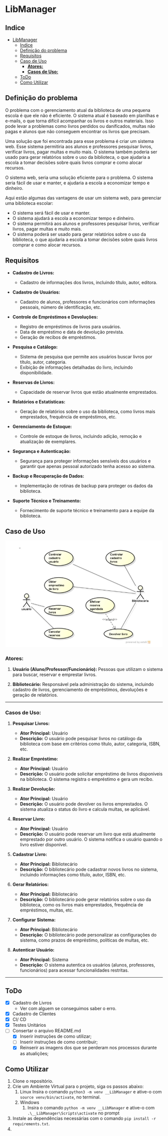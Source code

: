 # LibManager

## Indice

- [LibManager](#libmanager)
  - [Indice](#indice)
  - [Definição do problema](#definição-do-problema)
  - [Requisitos](#requisitos)
  - [Caso de Uso](#caso-de-uso)
    - [**Atores:**](#atores)
    - [**Casos de Uso:**](#casos-de-uso)
  - [ToDo](#todo)
  - [Como Utilizar](#como-utilizar)

## Definição do problema

O problema com o gerenciamento atual da biblioteca de uma pequena escola é que ele não é eficiente. O sistema atual é baseado em planilhas e e-mails, o que torna difícil acompanhar os livros e outros materiais. Isso pode levar a problemas como livros perdidos ou danificados, multas não pagas e alunos que não conseguem encontrar os livros que precisam.

Uma solução que foi encontrada para esse problema é criar um sistema web. Esse sistema permitiria aos alunos e professores pesquisar livros, verificar livros, pagar multas e muito mais. O sistema também poderia ser usado para gerar relatórios sobre o uso da biblioteca, o que ajudaria a escola a tomar decisões sobre quais livros comprar e como alocar recursos.

O sistema web, seria uma solução eficiente para o problema. O sistema seria fácil de usar e manter, e ajudaria a escola a economizar tempo e dinheiro.

Aqui estão algumas das vantagens de usar um sistema web, para gerenciar uma biblioteca escolar:

- O sistema será fácil de usar e manter.
- O sistema ajudará a escola a economizar tempo e dinheiro.
- O sistema permitirá aos alunos e professores pesquisar livros, verificar livros, pagar multas e muito mais.
- O sistema poderá ser usado para gerar relatórios sobre o uso da biblioteca, o que ajudaria a escola a tomar decisões sobre quais livros comprar e como alocar recursos.

## Requisitos

- **Cadastro de Livros:**
  - Cadastro de informações dos livros, incluindo título, autor, editora.

- **Cadastro de Usuários:**
  - Cadastro de alunos, professores e funcionários com informações pessoais, número de identificação, etc.

- **Controle de Empréstimos e Devoluções:**
  - Registro de empréstimos de livros para usuários.
  - Data de empréstimo e data de devolução prevista.
  - Geração de recibos de empréstimos.

- **Pesquisa e Catálogo:**
  - Sistema de pesquisa que permite aos usuários buscar livros por título, autor, categoria.
  - Exibição de informações detalhadas do livro, incluindo disponibilidade.

- **Reservas de Livros:**
  - Capacidade de reservar livros que estão atualmente emprestados.

- **Relatórios e Estatísticas:**
  - Geração de relatórios sobre o uso da biblioteca, como livros mais emprestados, frequência de empréstimos, etc.

- **Gerenciamento de Estoque:**
  - Controle de estoque de livros, incluindo adição, remoção e atualização de exemplares.

- **Segurança e Autenticação:**
  - Segurança para proteger informações sensíveis dos usuários e garantir que apenas pessoal autorizado tenha acesso ao sistema.

- **Backup e Recuperação de Dados:**
  - Implementação de rotinas de backup para proteger os dados da biblioteca.

- **Suporte Técnico e Treinamento:**
  - Fornecimento de suporte técnico e treinamento para a equipe da biblioteca.

## Caso de Uso

![Caso de Uso](.github/images/Caso_Uso.jpg)

### **Atores:**

1. **Usuário (Aluno/Professor/Funcionário):** Pessoas que utilizam o sistema para buscar, reservar e emprestar livros.

2. **Bibliotecário:** Responsável pela administração do sistema, incluindo cadastro de livros, gerenciamento de empréstimos, devoluções e geração de relatórios.

---

### **Casos de Uso:**

1. **Pesquisar Livros:**
   - **Ator Principal:** Usuário
   - **Descrição:** O usuário pode pesquisar livros no catálogo da biblioteca com base em critérios como título, autor, categoria, ISBN, etc.

2. **Realizar Empréstimo:**
   - **Ator Principal:** Usuário
   - **Descrição:** O usuário pode solicitar empréstimo de livros disponíveis na biblioteca. O sistema registra o empréstimo e gera um recibo.

3. **Realizar Devolução:**
   - **Ator Principal:** Usuário
   - **Descrição:** O usuário pode devolver os livros emprestados. O sistema atualiza o status do livro e calcula multas, se aplicável.

4. **Reservar Livro:**
   - **Ator Principal:** Usuário
   - **Descrição:** O usuário pode reservar um livro que está atualmente emprestado por outro usuário. O sistema notifica o usuário quando o livro estiver disponível.

5. **Cadastrar Livro:**
   - **Ator Principal:** Bibliotecário
   - **Descrição:** O bibliotecário pode cadastrar novos livros no sistema, incluindo informações como título, autor, ISBN, etc.

6. **Gerar Relatórios:**
   - **Ator Principal:** Bibliotecário
   - **Descrição:** O bibliotecário pode gerar relatórios sobre o uso da biblioteca, como os livros mais emprestados, frequência de empréstimos, multas, etc.

7. **Configurar Sistema:**
   - **Ator Principal:** Bibliotecário
   - **Descrição:** O bibliotecário pode personalizar as configurações do sistema, como prazos de empréstimo, políticas de multas, etc.

8. **Autenticar Usuário:**
   - **Ator Principal:** Sistema
   - **Descrição:** O sistema autentica os usuários (alunos, professores, funcionários) para acessar funcionalidades restritas.

---

## ToDo

- [X] Cadastro de Livros
    - Ver com alguem se conseguimos saber o erro.
- [X] Cadastro de Clientes
- [X] CI/ CD
- [X] Testes Unitários
- [ ] Consertar o arquivo README.md
    - [X] Inserir instruções de como utilizar;
    - [ ] Inserir instruções de como contribuir;
    - [X] Reinserir as imagens dos que se perderam nos processos durante as atualições;

<!-- ## Pesquisar mais a fundo

Testes Unitarios: 
    `https://medium.com/@otaviobn/tdd-com-flask-e-unittest-3f66036a240b` -->

## Como Utilizar

  1. Clone o repositório.
  2. Crie um Ambiente Virtual para o projeto, siga os passos abaixo:
     1. Linux
        Insira o comando `python3 -m venv __LibManager` e ative-o com `source venv/bin/activate`, no terminal.
      2. Windows
         1. Insira o comando `python -m venv __LibManager` e ative-o com `.\__LibManager\Scripts\activate` no prompt
  3. Instale as dependências necessárias com o comando `pip install -r requirements.txt`.
  4. 